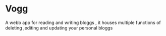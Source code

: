 # Vogg
A webb app for reading and writing bloggs , it houses multiple functions of deleting ,editing and updating your personal bloggs

